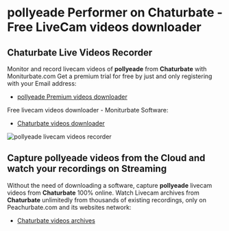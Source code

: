 # pollyeade Performer on Chaturbate - Free LiveCam videos downloader

## Chaturbate Live Videos Recorder

Monitor and record livecam videos of **pollyeade** from **Chaturbate** with Moniturbate.com
Get a premium trial for free by just and only registering with your Email address:
* [pollyeade Premium videos downloader](https://moniturbate.com/request-demo-licence-key.html)

Free livecam videos downloader - Moniturbate Software:
* [Chaturbate videos downloader](https://moniturbate.com/moniturbate-download-software.html)

![pollyeade livecam videos recorder](https://peachurnet.com/templates/moniturbate-software.png)


## Capture pollyeade videos from the Cloud and watch your recordings on Streaming

Without the need of downloading a software, capture **pollyeade** livecam videos from **Chaturbate** 100% online.
Watch Livecam archives from **Chaturbate** unlimitedly from thousands of existing recordings, only on Peachurbate.com and its websites network:
* [Chaturbate videos archives](https://peachurnet.com/)